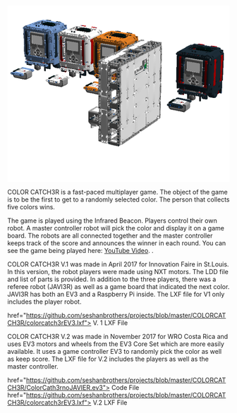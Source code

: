 
<img align="middle" height="400" src="ColorCatch3rimage.png">

COLOR CATCH3R is a fast-paced multiplayer game. The object of the game is to be the first to get to a randomly selected color. The person that collects five colors wins.

The game is played using the Infrared Beacon. Players control their own robot. A master controller robot will pick the color and display it on a game board. The robots are all connected together and the master controller keeps track of the score and announces the winner in each round.  You can see the game being played here:  <a href="https://youtu.be/XFAwqX4fy-M">YouTube Video</a>.  .

COLOR CATCH3R V.1 was made in April 2017 for Innovation Faire in St.Louis.  In this version, the robot players were made using NXT motors. The LDD file and list of parts is provided. In addition to the three players, there was a referee robot (JAVI3R) as well as a game board that indicated the next color. JAVI3R has both an EV3 and a Raspberry Pi inside. The LXF file for V1 only includes the player robot.

<a> href="https://github.com/seshanbrothers/projects/blob/master/COLORCATCH3R/colorcatch3rEV3.lxf"> V. 1 LXF File </a> 

COLOR CATCH3R V.2 was made in November 2017 for WRO Costa Rica and uses EV3 motors and wheels from the EV3 Core Set which are more easily available. It uses a game controller EV3 to randomly pick the color as well as keep score. The LXF file for V.2 includes the players as well as the master controller.

<a> href="https://github.com/seshanbrothers/projects/blob/master/COLORCATCH3R/ColorCath3rnoJAVIER.ev3"> Code File </a> 
<a> href="https://github.com/seshanbrothers/projects/blob/master/COLORCATCH3R/colorcatch3rEV3.lxf"> V.2 LXF File </a> 

